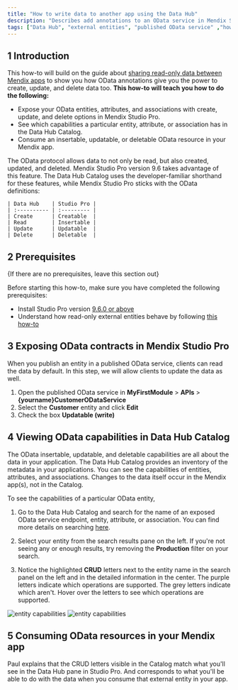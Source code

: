 ```yaml
---
title: "How to write data to another app using the Data Hub"
description: "Describes add annotations to an OData service in Mendix Studio Pro, see external entities with these features in the Data Hub Catalog, and use them to build your app."
tags: ["Data Hub", "external entities", "published OData service" ,"how to","OData", "Data Hub Catalog"]
---
```


## 1 Introduction

This how-to will build on the guide about [sharing read-only data between Mendix apps](https://docs.mendix.com/data-hub/share-data/) to show you how OData annotations give you the power to create, update, and delete data too. 
**This how-to will teach you how to do the following:**

* Expose your OData entities, attributes, and associations with create, update, and delete options in Mendix Studio Pro.
* See which capabilities a particular entity, attribute, or association has in the Data Hub Catalog.
* Consume an insertable, updatable, or deletable OData resource in your Mendix app.

The OData protocol allows data to not only be read, but also created, updated, and deleted. Mendix Studio Pro version 9.6 takes advantage of this feature. The Data Hub Catalog uses the developer-familiar shorthand for these features, while Mendix Studio Pro sticks with the OData definitions: 

    | Data Hub    | Studio Pro |
    | :---------- | :--------- |
    | Create      | Creatable  |
    | Read        | Insertable |
    | Update      | Updatable  |
    | Delete      | Deletable  |

## 2 Prerequisites

{If there are no prerequisites, leave this section out}

Before starting this how-to, make sure you have completed the following prerequisites:

* Install Studio Pro version [9.6.0 or above](https://marketplace.mendix.com/link/studiopro/)
* Understand how read-only external entities behave by following [this how-to](https://docs.mendix.com/data-hub/share-data/)


## 3 Exposing OData contracts in Mendix Studio Pro

When you publish an entity in a published OData service, clients can read the data by default. In this step, we will allow clients to update the data as well.

1. Open the published OData service in **MyFirstModule** > **APIs** > **{yourname}CustomerODataService**
2. Select the **Customer** entity and click **Edit**
3. Check the box **Updatable (write)**

## 4 Viewing OData capabilities in Data Hub Catalog

The OData insertable, updatable, and deletable capabilities are all about the data in your application. The Data Hub Catalog provides an inventory of the metadata in your applications. You can see the capabilities of entities, attributes, and associations. Changes to the data itself occur in the Mendix app(s), not in the Catalog.

To see the capabilities of a particular OData entity, 

1. Go to the Data Hub Catalog and search for the name of an exposed OData service endpoint, entity, attribute, or association. You can find more details on searching [here](https://docs.mendix.com/data-hub/share-data/#5-using-the-data-hub-catalog-and-curating-your-own-service).

2. Select your entity from the search results pane on the left. If you're not seeing any or enough results, try removing the **Production** filter on your search.

3. Notice the highlighted **CRUD** letters next to the entity name in the search panel on the left and in the detailed information in the center. The purple letters indicate which operations are supported. The grey letters indicate which aren't. Hover over the letters to see which operations are supported.

![entity capabilities](attachments/write-data/left-panel-crud.png)
![entity capabilities](attachments/write-data/center-panel-crud.png)


## 5 Consuming OData resources in your Mendix app
Paul explains that the CRUD letters visible in the Catalog match what you'll see in the Data Hub pane in Studio Pro. And corresponds to what you'll be able to do with the data when you consume that external entity in your app.
